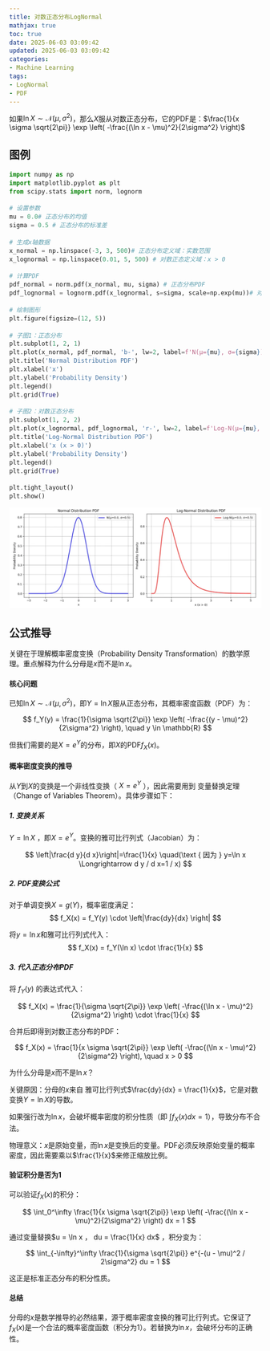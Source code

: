```yaml
---
title: 对数正态分布LogNormal
mathjax: true
toc: true
date: 2025-06-03 03:09:42
updated: 2025-06-03 03:09:42
categories:
- Machine Learning
tags:
- LogNormal
- PDF
---
```

如果$\ln X \sim \mathcal{N}(\mu, \sigma^2)$，那么$X$服从对数正态分布，它的PDF是：$\frac{1}{x \sigma \sqrt{2\pi}} \exp \left( -\frac{(\ln x - \mu)^2}{2\sigma^2} \right)$

<!--more-->

## 图例

```python
import numpy as np
import matplotlib.pyplot as plt
from scipy.stats import norm, lognorm

# 设置参数
mu = 0.0# 正态分布的均值
sigma = 0.5 # 正态分布的标准差

# 生成x轴数据
x_normal = np.linspace(-3, 3, 500)# 正态分布定义域：实数范围
x_lognormal = np.linspace(0.01, 5, 500) # 对数正态定义域：x > 0

# 计算PDF
pdf_normal = norm.pdf(x_normal, mu, sigma) # 正态分布PDF
pdf_lognormal = lognorm.pdf(x_lognormal, s=sigma, scale=np.exp(mu))# 对数正态PDF

# 绘制图形
plt.figure(figsize=(12, 5))

# 子图1：正态分布
plt.subplot(1, 2, 1)
plt.plot(x_normal, pdf_normal, 'b-', lw=2, label=f'N(μ={mu}, σ={sigma})')
plt.title('Normal Distribution PDF')
plt.xlabel('x')
plt.ylabel('Probability Density')
plt.legend()
plt.grid(True)

# 子图2：对数正态分布
plt.subplot(1, 2, 2)
plt.plot(x_lognormal, pdf_lognormal, 'r-', lw=2, label=f'Log-N(μ={mu}, σ={sigma})')
plt.title('Log-Normal Distribution PDF')
plt.xlabel('x (x > 0)')
plt.ylabel('Probability Density')
plt.legend()
plt.grid(True)

plt.tight_layout()
plt.show()
```

![case](https://github.com/TransformersWsz/picx-images-hosting/raw/master/image.51ee7115w7.webp)


## 公式推导

关键在于理解概率密度变换（Probability Density Transformation）的数学原理。重点解释为什么分母是$x$而不是$\ln x$。

#### 核心问题

已知$\ln X \sim \mathcal{N}(\mu, \sigma^2)$，即$Y = \ln X$服从正态分布，其概率密度函数（PDF）为：

$$
f_Y(y) = \frac{1}{\sigma \sqrt{2\pi}} \exp \left( -\frac{(y - \mu)^2}{2\sigma^2} \right), \quad y \in \mathbb{R}
$$

但我们需要的是$X = e^Y$的分布，即$X$的PDF$f_X(x)$。

#### 概率密度变换的推导

从$Y$到$X$的变换是一个非线性变换（ $X = e^Y$ ），因此需要用到 变量替换定理（Change of Variables Theorem）。具体步骤如下：

##### 1. 变换关系

$Y = \ln X$ ，即$X = e^Y$。变换的雅可比行列式（Jacobian）为：

$$
\left|\frac{d y}{d x}\right|=\frac{1}{x} \quad(\text { 因为 } y=\ln x \Longrightarrow d y / d x=1 / x)
$$

##### 2. PDF变换公式

对于单调变换$X = g(Y)$，概率密度满足：
$$
f_X(x) = f_Y(y) \cdot \left|\frac{dy}{dx} \right|
$$

将$y = \ln x$和雅可比行列式代入：
$$
f_X(x) = f_Y(\ln x) \cdot \frac{1}{x}
$$

##### 3. 代入正态分布PDF

将 $f_Y(y)$ 的表达式代入：

$$
f_X(x) = \frac{1}{\sigma \sqrt{2\pi}} \exp \left( -\frac{(\ln x - \mu)^2}{2\sigma^2} \right) \cdot \frac{1}{x}
$$

合并后即得到对数正态分布的PDF：

$$
f_X(x) = \frac{1}{x \sigma \sqrt{2\pi}} \exp \left( -\frac{(\ln x - \mu)^2}{2\sigma^2} \right), \quad x > 0
$$

为什么分母是$x$而不是$\ln x$？

关键原因：分母的$x$来自 雅可比行列式$\frac{dy}{dx} = \frac{1}{x}$，它是对数变换$Y = \ln X$的导数。

如果强行改为$\ln x$，会破坏概率密度的积分性质（即 $\int f_X(x) dx = 1$），导致分布不合法。

物理意义：$x$是原始变量，而$\ln x$是变换后的变量。PDF必须反映原始变量的概率密度，因此需要乘以$\frac{1}{x}$来修正缩放比例。

#### 验证积分是否为1

可以验证$f_X(x)$的积分：

$$
\int_0^\infty \frac{1}{x \sigma \sqrt{2\pi}} \exp \left( -\frac{(\ln x - \mu)^2}{2\sigma^2} \right) dx = 1
$$

通过变量替换$u = \ln x ， du = \frac{1}{x} dx$ ，积分变为：

$$
\int_{-\infty}^\infty \frac{1}{\sigma \sqrt{2\pi}} e^{-(u - \mu)^2 / 2\sigma^2} du = 1
$$

这正是标准正态分布的积分性质。

#### 总结

分母的$x$是数学推导的必然结果，源于概率密度变换的雅可比行列式。它保证了$f_X(x)$是一个合法的概率密度函数（积分为1）。若替换为$\ln x$，会破坏分布的正确性。
